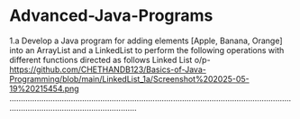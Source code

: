 # Advanced-Java-Programs
1.a Develop a Java program for adding elements [Apple, Banana, Orange] into an ArrayList and a LinkedList to perform the following operations with different functions directed as follows
 Linked List o/p-https://github.com/CHETHANDB123/Basics-of-Java-Programming/blob/main/LinkedList_1a/Screenshot%202025-05-19%20215454.png
....................................................................................................................................................................................
